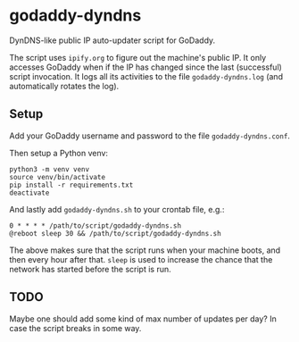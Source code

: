 # godaddy-dyndns
DynDNS-like public IP auto-updater script for GoDaddy.

The script uses `ipify.org` to figure out the machine's public IP. It only accesses GoDaddy when if the IP has changed since the last (successful) script invocation. It logs all its activities to the file `godaddy-dyndns.log` (and automatically rotates the log).

## Setup

Add your GoDaddy username and password to the file `godaddy-dyndns.conf`.

Then setup a Python venv:

    python3 -m venv venv
    source venv/bin/activate
    pip install -r requirements.txt
    deactivate

And lastly add `godaddy-dyndns.sh` to your crontab file, e.g.:

    0 * * * * /path/to/script/godaddy-dyndns.sh
    @reboot sleep 30 && /path/to/script/godaddy-dyndns.sh

The above makes sure that the script runs when your machine boots, and then every hour after that. `sleep` is used to increase the chance that the network has started before the script is run.

## TODO

Maybe one should add some kind of max number of updates per day? In case the script breaks in some way.
